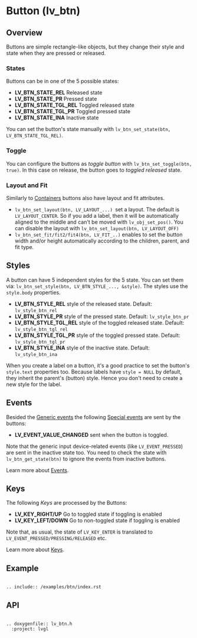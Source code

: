 # Button (lv_btn)

## Overview

Buttons are simple rectangle-like objects, but they change their style and state when they are pressed or released. 

### States
Buttons can be in one of the 5 possible states:
- **LV_BTN_STATE_REL** Released state
- **LV_BTN_STATE_PR** Pressed state
- **LV_BTN_STATE_TGL_REL** Toggled released state 
- **LV_BTN_STATE_TGL_PR** Toggled pressed state 
- **LV_BTN_STATE_INA** Inactive state

You can set the button's state manually with `lv_btn_set_state(btn, LV_BTN_STATE_TGL_REL)`.

### Toggle
You can configure the buttons as *toggle button* with `lv_btn_set_toggle(btn, true)`. In this case on release, the button goes to *toggled released* state.

### Layout and Fit
Similarly to [Containers](/object-types/cont) buttons also have layout and fit attributes.
- `lv_btn_set_layout(btn, LV_LAYOUT_...) `set a layout. The default is `LV_LAYOUT_CENTER`. 
So if you add a label, then it will be automatically aligned to the middle and can't be moved with `lv_obj_set_pos()`. 
You can disable the layout with `lv_btn_set_layout(btn, LV_LAYOUT_OFF)`
- `lv_btn_set_fit/fit2/fit4(btn, LV_FIT_..)` enables to set the button width and/or height automatically according to the children, parent, and fit type.

## Styles

A button can have 5 independent styles for the 5 state. You can set them via: `lv_btn_set_style(btn, LV_BTN_STYLE_..., &style)`. The styles use the `style.body` properties.

- **LV_BTN_STYLE_REL** style of the released state. Default: `lv_style_btn_rel`
- **LV_BTN_STYLE_PR** style of the pressed state. Default: `lv_style_btn_pr`
- **LV_BTN_STYLE_TGL_REL** style of the toggled released state. Default: `lv_style_btn_tgl_rel`
- **LV_BTN_STYLE_TGL_PR** style of the toggled pressed state. Default: `lv_style_btn_tgl_pr`
- **LV_BTN_STYLE_INA** style of the inactive state. Default: `lv_style_btn_ina`

When you create a label on a button, it's a good practice to set the button's `style.text` properties too. Because labels have `style = NULL` by default, they inherit the parent's (button) style. 
Hence you don't need to create a new style for the label. 


## Events
Besided the [Generic events](/overview/event.html#generic-events) the following [Special events](/overview/event.html#special-events) are sent by the buttons:
 - **LV_EVENT_VALUE_CHANGED** sent when the button is toggled.

Note that the generic input device-related events (like `LV_EVENT_PRESSED`) are sent in the inactive state too. You need to check the state with `lv_btn_get_state(btn)` to ignore the events from inactive buttons.
 
Learn more about [Events](/overview/event).

## Keys
The following *Keys* are processed by the Buttons:
- **LV_KEY_RIGHT/UP** Go to toggled state if toggling is enabled
- **LV_KEY_LEFT/DOWN** Go to non-toggled state if toggling is  enabled

Note that, as usual, the state of `LV_KEY_ENTER` is translated to `LV_EVENT_PRESSED/PRESSING/RELEASED` etc.

Learn more about [Keys](/overview/indev).
  
## Example
```eval_rst

.. include:: /examples/btn/index.rst

```

## API 

```eval_rst

.. doxygenfile:: lv_btn.h
  :project: lvgl
        
```
